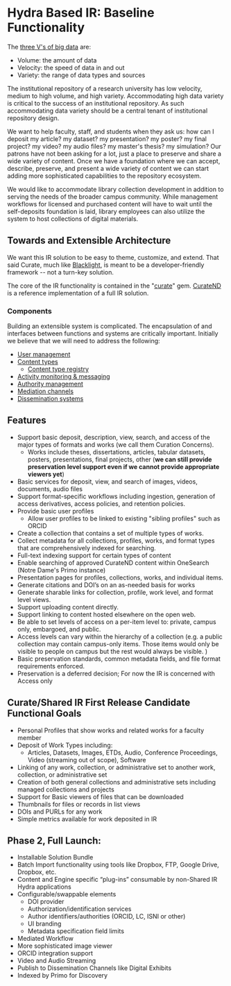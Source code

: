 # Hydra Based IR: Baseline Functionality

The [three V's of big data](http://en.wikipedia.org/wiki/Big_data#Definition) are:

- Volume: the amount of data
- Velocity: the speed of data in and out
- Variety: the range of data types and sources

The institutional repository of a research university has low velocity, medium to high volume, and high variety.
Accommodating high data variety is critical to the success of an institutional repository.
As such accommodating data variety should be a central tenant of institutional repository design.

We want to help faculty, staff, and students when they ask us: how can I deposit my article?
my dataset?
my presentation?
my poster?
my final project?
my video?
my audio files?
my master's thesis?
my simulation?
Our patrons have not been asking for a lot, just a place to preserve and share a wide variety of content.
Once we have a foundation where we can accept, describe, preserve, and present a wide variety of content we can start adding more sophisticated capabilities to the repository ecosystem.

We would like to accommodate library collection development in addition to serving the needs of the broader campus community. 
While management workflows for licensed and purchased content will have to wait until the self-deposits foundation is laid, library employees can also utilize the system to host collections of digital materials.

## Towards and Extensible Architecture
We want this IR solution to be easy to theme, customize, and extend.
That said Curate, much like [Blacklight](http://projectblacklight.org), is meant to be a developer-friendly framework -- not a turn-key solution.

The core of the IR functionality is contained in the "[curate](https://github.com/ndlib/curate)" gem.
[CurateND](https://github.com/ndlib/curate_nd) is a reference implementation of a full IR solution. 

### Components
Building an extensible system is complicated.
The encapsulation of and interfaces between functions and systems are critically important.
Initially we believe that we will need to address the following:

- [User management](https://github.com/ndlib/planning/blob/master/2013-Fall-DCE-Sprints/Components.md#user-management)
- [Content types](https://github.com/ndlib/planning/blob/master/2013-Fall-DCE-Sprints/Components.md#content-types)
  - [Content type registry](https://github.com/ndlib/planning/blob/master/2013-Fall-DCE-Sprints/Components.md#content-type-registry)
- [Activity monitoring & messaging](https://github.com/ndlib/planning/blob/master/2013-Fall-DCE-Sprints/Components.md#activity-monitoring--messaging)
- [Authority management](https://github.com/ndlib/planning/blob/master/2013-Fall-DCE-Sprints/Components.md#authority-management)
- [Mediation channels](https://github.com/ndlib/planning/blob/master/2013-Fall-DCE-Sprints/Components.md#mediation-channels)
- [Dissemination systems](https://github.com/ndlib/planning/blob/master/2013-Fall-DCE-Sprints/Components.md#dissemination-systems)

## Features
- Support basic deposit, description, view, search, and access of the major types of formats and works (we call them Curation Concerns).
	- Works include theses, dissertations, articles, tabular datasets, posters, presentations, final projects, other (**we can still provide preservation level support even if we cannot provide appropriate viewers yet**)
- Basic services for deposit, view, and search of images, videos, documents, audio files
- Support format-specific workflows including ingestion, generation of access derivatives, access policies, and retention policies.
- Provide basic user profiles
	- Allow user profiles to be linked to existing "sibling profiles" such as ORCID
- Create a collection that contains a set of multiple types of works.
- Collect metadata for all collections, profiles, works, and format types that are comprehensively indexed for searching.
- Full-text indexing support for certain types of content
- Enable searching of approved CurateND content within OneSearch (Notre Dame's Primo instance)
- Presentation pages for profiles, collections, works, and individual items.
- Generate citations and DOI’s on an as-needed basis for works
- Generate sharable links for collection, profile, work level, and format level views.
- Support uploading content directly.
- Support linking to content hosted elsewhere on the open web.
- Be able to set levels of access on a per-item level to: private, campus only, embargoed, and public.
- Access levels can vary within the hierarchy of a collection (e.g. a public collection may contain campus-only items. Those items would only be visible to people on campus but the rest would always be visible. )
- Basic preservation standards, common metadata fields, and file format requirements enforced.
- Preservation is a deferred decision; For now the IR is concerned with Access only

## Curate/Shared IR First Release Candidate Functional Goals

- Personal Profiles that show works and related works for a faculty member
- Deposit of Work Types including:
  - Articles, Datasets, Images, ETDs, Audio, Conference Proceedings, Video (streaming out of scope), Software
- Linking of any work, collection, or administrative set to another work, collection, or administrative set
- Creation of both general collections and administrative sets including managed collections and projects
- Support for Basic viewers of files that can be downloaded
- Thumbnails for files or records in list views
- DOIs and PURLs for any work
- Simple metrics available for work deposited in IR

## Phase 2, Full Launch:

- Installable Solution Bundle
- Batch Import functionality using tools like Dropbox, FTP, Google Drive, Dropbox, etc.
- Content and Engine specific “plug-ins” consumable by non-Shared IR Hydra applications
- Configurable/swappable elements
  - DOI provider
  - Authorization/identification services
  - Author identifiers/authorities (ORCID, LC, ISNI or other)
  - UI branding
  - Metadata specification field limits
- Mediated Workflow
- More sophisticated image viewer
- ORCID integration support
- Video and Audio Streaming
- Publish to Dissemination Channels like Digital Exhibits
- Indexed by Primo for Discovery

